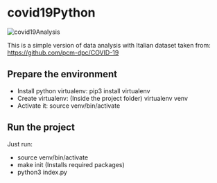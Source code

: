 # covid19Python
![covid19Analysis](https://github.com/xCloudx8/covid19Python/workflows/covid19Analysis/badge.svg)

This is a simple version of data analysis with Italian dataset taken from: https://github.com/pcm-dpc/COVID-19

## Prepare the environment
- Install python virtualenv: pip3 install virtualenv
- Create virtualenv: (Inside the project folder) virtualenv venv
- Activate it: source venv/bin/activate

## Run the project
Just run:
- source venv/bin/activate
- make init (Installs required packages)
- python3 index.py
